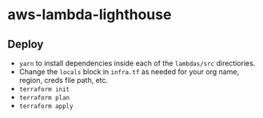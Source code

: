 # aws-lambda-lighthouse

## Deploy

- `yarn` to install dependencies inside each of the `lambdas/src` directiories.
- Change the `locals` block in `infra.tf` as needed for your org name, region, creds file path, etc.
- `terraform init`
- `terraform plan`
- `terraform apply`
